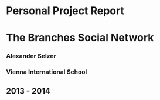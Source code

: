 # Personal Project Report
# The Branches Social Network

### Alexander Selzer

### Vienna International School

## 2013 - 2014